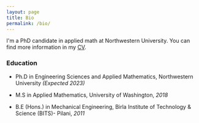 ```yaml
---
layout: page
title: Bio
permalink: /bio/
---
```


I'm a PhD candidate in applied math at Northwestern University. You can find more information in my [CV](pdfs/CV_Jithin_Nov2022.pdf).

### Education

* Ph.D in Engineering Sciences and Applied Mathematics, Northwestern University *(Expected 2023)*

* M.S in Applied Mathematics, University of Washington, *2018*

* B.E (Hons.) in Mechanical Engineering, Birla Institute of Technology & Science (BITS)- Pilani, *2011*




